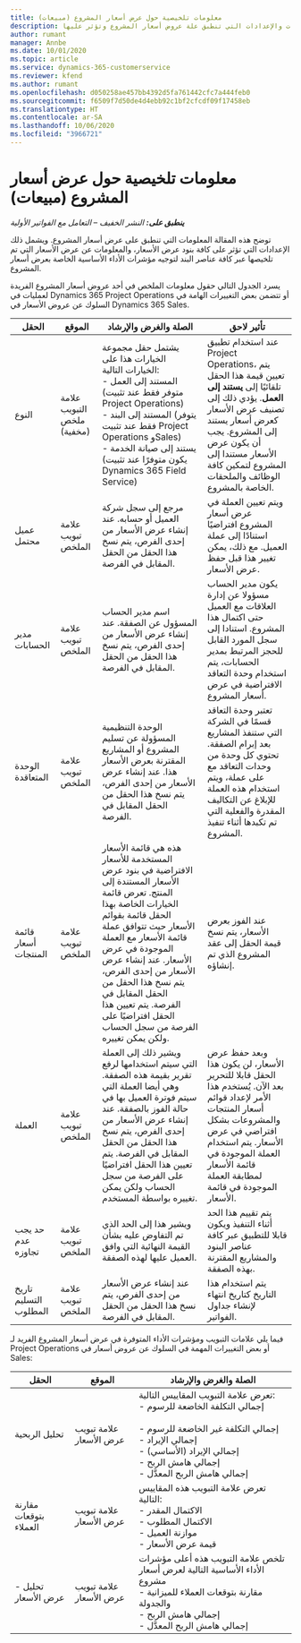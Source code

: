```yaml
---
title: معلومات تلخيصية حول عرض أسعار المشروع (مبيعات)
description: يقدم هذا الموضوع معلومات حول المعلومات والإعدادات التي تنطبق علة عروض أسعار المشروع وتؤثر عليها. (Sales)
author: rumant
manager: Annbe
ms.date: 10/01/2020
ms.topic: article
ms.service: dynamics-365-customerservice
ms.reviewer: kfend
ms.author: rumant
ms.openlocfilehash: d050258ae457bb4392d5fa761442cfc7a444feb0
ms.sourcegitcommit: f6509f7d50de4d4ebb92c1bf2cfcdf09f17458eb
ms.translationtype: HT
ms.contentlocale: ar-SA
ms.lasthandoff: 10/06/2020
ms.locfileid: "3966721"
---
```

# <a name="summary-information-on-a-project-quote-sales"></a>معلومات تلخيصية حول عرض أسعار المشروع (مبيعات)

_**ينطبق على:** النشر الخفيف – التعامل مع الفواتير الأولية_

توضح هذه المقالة المعلومات التي تنطبق على عرض أسعار المشروع. ويشمل ذلك الإعدادات التي تؤثر على كافة بنود عرض الأسعار، والمعلومات عن عرض الأسعار التي تم تلخيصها عبر كافة عناصر البند لتوجيه مؤشرات الأداء الأساسية الخاصة بعرض أسعار المشروع.

يسرد الجدول التالي حقول معلومات الملخص في أحد عروض أسعار المشروع الفريدة لعمليات في Dynamics 365 Project Operations أو تتضمن بعض التغييرات الهامة في السلوك عن عروض الأسعار في Dynamics 365 Sales.

| **الحقل** | **الموقع** | **الصلة والغرض والإرشاد** | **تأثير لاحق** |
| --- | --- | --- | --- |
| النوع | علامة التبويب ملخص (مخفية) | يشتمل حقل مجموعة الخيارات هذا على الخيارات التالية:</br>- المستند إلى العمل (متوفر فقط عند تثبيت Project Operations)</br>- المستند إلى البند (يتوفر فقط عند تثبيت Project Operations وSales)</br>- يستند إلى صيانة الخدمة (يكون متوفرًا عند تثبيت Dynamics 365 Field Service) | عند استخدام تطبيق Project Operations، يتم تعيين قيمة هذا الحقل تلقائيًا إلى **يستند إلى العمل**. يؤدي ذلك إلى تصنيف عرض الأسعار كعرض أسعار يستند إلى المشروع. يجب أن يكون عرض الأسعار مستندا إلى المشروع لتمكين كافة الوظائف والملحقات الخاصة بالمشروع. |
| عميل محتمل | علامة تبويب الملخص | مرجع إلى سجل شركة العميل أو حسابه. عند إنشاء عرض الأسعار من إحدى الفرص، يتم نسخ هذا الحقل من الحقل المقابل في الفرصة. | ويتم تعيين العملة في عرض أسعار المشروع افتراضيًا استنادًا إلى عملة العميل. مع ذلك، يمكن تغيير هذا قبل حفظ عرض الأسعار. |
| مدير الحسابات | علامة تبويب الملخص | اسم مدير الحساب المسؤول عن الصفقة. عند إنشاء عرض الأسعار من إحدى الفرص، يتم نسخ هذا الحقل من الحقل المقابل في الفرصة. | يكون مدير الحساب مسؤولا عن إدارة العلاقات مع العميل حتى اكتمال هذا المشروع. استنادا إلى سجل المورد القابل للحجز المرتبط بمدير الحسابات، يتم استخدام وحدة التعاقد الافتراضية في عرض أسعار المشروع. |
| الوحدة المتعاقدة | علامة تبويب الملخص | الوحدة التنظيمية المسؤولة عن تسليم المشروع أو المشاريع المقترنة بعرض الأسعار هذا. عند إنشاء عرض الأسعار من إحدى الفرص، يتم نسخ هذا الحقل من الحقل المقابل في الفرصة. | تعتبر وحدة التعاقد قسمًا في الشركة التي ستنفذ المشاريع بعد إبرام الصفقة. تحتوي كل وحدة من وحدات التعاقد مع على عملة، ويتم استخدام هذه العملة للإبلاغ عن التكاليف المقدرة والفعلية التي تم تكبدها أثناء تنفيذ المشروع. |
| قائمة أسعار المنتجات | علامة تبويب الملخص | هذه هي قائمة الأسعار المستخدمة للأسعار الافتراضية في بنود عرض الأسعار المستندة إلى المنتج. تعرض قائمة الخيارات الخاصة بهذا الحقل قائمة بقوائم الأسعار حيث تتوافق عملة قائمة الأسعار مع العملة الموجودة في عرض الأسعار. عند إنشاء عرض الأسعار من إحدى الفرص، يتم نسخ هذا الحقل من الحقل المقابل في الفرصة. يتم تعيين هذا الحقل افتراضيًا على الفرصة من سجل الحساب ولكن يمكن تغييره. | عند الفوز بعرض الأسعار، يتم نسخ قيمة الحقل إلى عقد المشروع الذي تم إنشاؤه. |
| ‏‏العملة | علامة تبويب الملخص | ويشير ذلك إلى العملة التي سيتم استخدامها لرفع تقرير بقيمة هذه الصفقة. وهي أيضا العملة التي سيتم فوترة العميل بها في حالة الفوز بالصفقة. عند إنشاء عرض الأسعار من إحدى الفرص، يتم نسخ هذا الحقل من الحقل المقابل في الفرصة. يتم تعيين هذا الحقل افتراضيًا على الفرصة من سجل الحساب ولكن يمكن تغييره بواسطة المستخدم. | وبعد حفظ عرض الأسعار، لن يكون هذا الحقل قابلا للتحرير بعد الآن. يُستخدم هذا الأمر لإعداد قوائم أسعار المنتجات والمشروعات بشكل افتراضي في عرض الأسعار. يتم استخدام العملة الموجودة في قائمة الأسعار لمطابقة العملة الموجودة في قائمة الأسعار. |
| حد يجب عدم تجاوزه | علامة تبويب الملخص | ويشير هذا إلى الحد الذي تم التفاوض عليه بشأن القيمة النهائية التي وافق العميل عليها لهذه الصفقة. | يتم تقييم هذا الحد أثناء التنفيذ ويكون قابلا للتطبيق عبر كافة عناصر البنود والمشاريع المقترنة بهذه الصفقة. |
| تاريخ التسليم المطلوب | علامة تبويب الملخص | عند إنشاء عرض الأسعار من إحدى الفرص، يتم نسخ هذا الحقل من الحقل المقابل في الفرصة. | يتم استخدام هذا التاريخ كتاريخ انتهاء لإنشاء جداول الفواتير. |

فيما يلي علامات التبويب ومؤشرات الأداء المتوفرة في عرض أسعار المشروع الفريد لـ Project Operations أو بعض التغييرات المهمة في السلوك عن عروض أسعار في Sales:

| **الحقل** | **الموقع** | **الصلة والغرض والإرشاد** |
| --- | --- | --- |
| تحليل الربحية | علامة تبويب عرض الأسعار | تعرض علامة التبويب المقاييس التالية:</br>- إجمالي التكلفة الخاضعة للرسوم</br></br>- إجمالي التكلفة غير الخاضعة للرسوم</br>- إجمالي الإيراد</br>- إجمالي الإيراد (الأساسي)</br>- إجمالي هامش الربح</br>- إجمالي هامش الربح المعدَّل|
| مقارنة بتوقعات العملاء | علامة تبويب عرض الأسعار | تعرض علامة التبويب هذه المقاييس التالية:</br>- الاكتمال المقدر</br>- الاكتمال المطلوب</br>- موازنة العميل</br>- قيمة عرض الأسعار |
| - تحليل عرض الأسعار | علامة تبويب عرض الأسعار | تلخص علامة التبويب هذه أعلى مؤشرات الأداء الأساسية التالية لعرض أسعار مشروع</br>- مقارنة بتوقعات العملاء للميزانية والجدولة</br>- إجمالي هامش الربح</br>- إجمالي هامش الربح المعدَّل |
